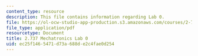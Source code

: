 ```yaml
---
content_type: resource
description: This file contains information regarding Lab 0.
file: https://ol-ocw-studio-app-production.s3.amazonaws.com/courses/2-737-mechatronics-fall-2014/ec25f1465471d73a688de2c4fae0d254_MIT2_737F14_Lab_0.pdf
file_type: application/pdf
resourcetype: Document
title: 2.737 Mechatronics Lab 0
uid: ec25f146-5471-d73a-688d-e2c4fae0d254
---
```

